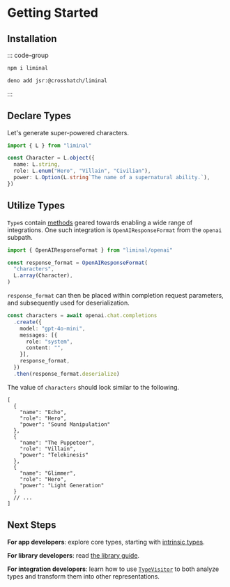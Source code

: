# Getting Started

## Installation

::: code-group

```sh [Node.js]
npm i liminal
```

```sh [Deno]
deno add jsr:@crosshatch/liminal
```

:::

## Declare Types

Let's generate super-powered characters.

```ts twoslash include supe
import { L } from "liminal"

const Character = L.object({
  name: L.string,
  role: L.enum("Hero", "Villain", "Civilian"),
  power: L.Option(L.string`The name of a supernatural ability.`),
})
```

## Utilize Types

`Type`s contain [methods](./types/index.md) geared towards enabling a wide range of integrations.
One such integration is `OpenAIResponseFormat` from the `openai` subpath.

```ts
import { OpenAIResponseFormat } from "liminal/openai"

const response_format = OpenAIResponseFormat(
  "characters",
  L.array(Character),
)
```

`response_format` can then be placed within completion request parameters, and subsequently used for
deserialization.

```ts {8,10}
const characters = await openai.chat.completions
  .create({
    model: "gpt-4o-mini",
    messages: [{
      role: "system",
      content: "",
    }],
    response_format,
  })
  .then(response_format.deserialize)
```

The value of `characters` should look similar to the following.

```jsonc
[
  {
    "name": "Echo",
    "role": "Hero",
    "power": "Sound Manipulation"
  },
  {
    "name": "The Puppeteer",
    "role": "Villain",
    "power": "Telekinesis"
  },
  {
    "name": "Glimmer",
    "role": "Hero",
    "power": "Light Generation"
  }
  // ...
]
```

## Next Steps

**For app developers**: explore core types, starting with [intrinsic types](./types/intrinsics).

**For library developers**: read [the library guide](./types/libraries).

**For integration developers**: learn how to use [`TypeVisitor`](./types/visitor) to both analyze
types and transform them into other representations.
